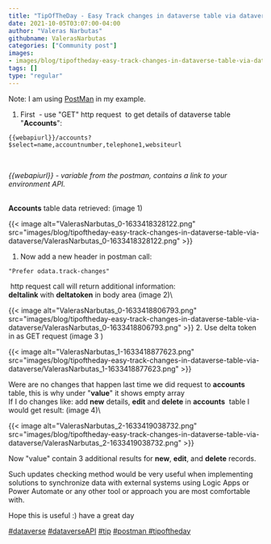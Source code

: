 ```yaml
---
title: "TipOfTheDay - Easy Track changes in dataverse table via dataverse API"
date: 2021-10-05T03:07:00-04:00
author: "Valeras Narbutas"
githubname: ValerasNarbutas
categories: ["Community post"]
images:
- images/blog/tipoftheday-easy-track-changes-in-dataverse-table-via-dataverse/ValerasNarbutas_0-1633418328122.png
tags: []
type: "regular"
---
```


Note: I am using [PostMan](https://www.postman.com/downloads/) in my
example. 

1.  First  - use "GET" http request  to get details of dataverse table
"**Accounts**": 
 

``` {.lia-code-sample .language-markup}
{{webapiurl}}/accounts?$select=name,accountnumber,telephone1,websiteurl
```
 

*{{webapiurl}} - variable from the postman, contains a link to your
environment API.*

\
**Accounts** table data retrieved: (image 1)

{{< image alt="ValerasNarbutas_0-1633418328122.png" src="images/blog/tipoftheday-easy-track-changes-in-dataverse-table-via-dataverse/ValerasNarbutas_0-1633418328122.png" >}}

1. Now add a new header in postman call:
   
``` {.lia-code-sample .language-markup}
"Prefer odata.track-changes"
```

 http request call will return additional information:\
**deltalink** with **deltatoken** in body area (image 2)\

{{< image alt="ValerasNarbutas_0-1633418806793.png" src="images/blog/tipoftheday-easy-track-changes-in-dataverse-table-via-dataverse/ValerasNarbutas_0-1633418806793.png" >}}
2.  Use delta token in as GET request (image 3 )

{{< image alt="ValerasNarbutas_1-1633418877623.png" src="images/blog/tipoftheday-easy-track-changes-in-dataverse-table-via-dataverse/ValerasNarbutas_1-1633418877623.png" >}}

Were are no changes that happen last time we did
request to **accounts** table, this is why under "**value**" it shows
empty array\
If I do changes like: add **new** details, **edit** and **delete** in
**accounts**  table I would get result: (image 4)\

{{< image alt="ValerasNarbutas_2-1633419038732.png" src="images/blog/tipoftheday-easy-track-changes-in-dataverse-table-via-dataverse/ValerasNarbutas_2-1633419038732.png" >}}

Now "value" contain 3 additional results for **new**, **edit**, and
**delete** records.

Such updates checking method would be very useful when implementing
solutions to synchronize data with external systems using Logic Apps or
Power Automate or any other tool or approach you are most comfortable
with.

Hope this is useful :) have a great day

[#dataverse](https://web.yammer.com/main/search/threads?search=%23dataverse)
[#dataverseAPI](https://web.yammer.com/main/search/threads?search=%23dataverseAPI)
[#tip](https://web.yammer.com/main/search/threads?search=%23tip)
[#postman ](https://web.yammer.com/main/search/threads?search=%23postman)[#tipoftheday](https://web.yammer.com/main/search/threads?search=%23postman)
